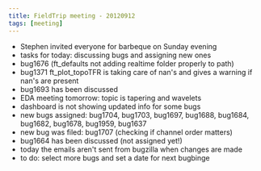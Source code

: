 ```yaml
---
title: FieldTrip meeting - 20120912
tags: [meeting]
---
```


- Stephen invited everyone for barbeque on Sunday evening
- tasks for today: discussing bugs and assigning new ones
- bug1676 (ft_defaults not adding realtime folder properly to path)
- bug1371 ft_plot_topoTFR is taking care of nan's and gives a warning if nan's are present
- bug1693 has been discussed
- EDA meeting tomorrow: topic is tapering and wavelets
- dashboard is not showing updated info for some bugs
- new bugs assigned: bug1704, bug1703, bug1697, bug1688, bug1684, bug1682, bug1678, bug1959, bug1637
- new bug was filed: bug1707 (checking if channel order matters)
- bug1664 has been discussed (not assigned yet!)
- today the emails aren't sent from bugzilla when changes are made
- to do: select more bugs and set a date for next bugbinge
